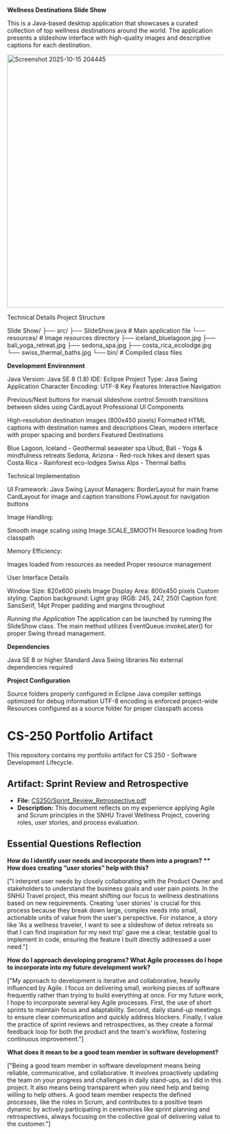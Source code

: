 **Wellness Destinations Slide Show**


This is a Java-based desktop application that showcases a curated collection of top wellness destinations around the world. 
The application presents a slideshow interface with high-quality images and descriptive captions for each destination.


<img width="803" height="590" alt="Screenshot 2025-10-15 204445" src="https://github.com/user-attachments/assets/ef331a84-17b2-4dfb-9a57-a55070c7e19a" />


Technical Details
Project Structure

Slide Show/
├── src/
├── SlideShow.java        # Main application file
└── resources/            # Image resources directory
├── iceland_bluelagoon.jpg
├── bali_yoga_retreat.jpg
├── sedona_spa.jpg
├── costa_rica_ecolodge.jpg
└── swiss_thermal_baths.jpg
└── bin/                      # Compiled class files

**Development Environment**

Java Version: Java SE 8 (1.8)
IDE: Eclipse
Project Type: Java Swing Application
Character Encoding: UTF-8
Key Features
Interactive Navigation

Previous/Next buttons for manual slideshow control
Smooth transitions between slides using CardLayout
Professional UI Components

High-resolution destination images (800x450 pixels)
Formatted HTML captions with destination names and descriptions
Clean, modern interface with proper spacing and borders
Featured Destinations

Blue Lagoon, Iceland - Geothermal seawater spa
Ubud, Bali - Yoga & mindfulness retreats
Sedona, Arizona - Red-rock hikes and desert spas
Costa Rica - Rainforest eco-lodges
Swiss Alps - Thermal baths

Technical Implementation

UI Framework: Java Swing
Layout Managers:
BorderLayout for main frame
CardLayout for image and caption transitions
FlowLayout for navigation buttons

Image Handling:

Smooth image scaling using Image.SCALE_SMOOTH
Resource loading from classpath

Memory Efficiency:

Images loaded from resources as needed
Proper resource management

User Interface Details

Window Size: 820x600 pixels
Image Display Area: 800x450 pixels
Custom styling:
Caption background: Light gray (RGB: 245, 247, 250)
Caption font: SansSerif, 14pt
Proper padding and margins throughout

*Running the Application*
The application can be launched by running the SlideShow class. The main method utilizes EventQueue.invokeLater() for proper Swing thread management.

**Dependencies**

Java SE 8 or higher
Standard Java Swing libraries
No external dependencies required

**Project Configuration**

Source folders properly configured in Eclipse
Java compiler settings optimized for debug information
UTF-8 encoding is enforced project-wide
Resources configured as a source folder for proper classpath access



# CS-250 Portfolio Artifact

This repository contains my portfolio artifact for CS 250 - Software Development Lifecycle.

## Artifact: Sprint Review and Retrospective
*   **File:** [CS250/Sprint_Review_Retrospective.pdf](CS250/sprintreview.pdf)
*   **Description:** This document reflects on my experience applying Agile and Scrum principles in the SNHU Travel Wellness Project, covering roles, user stories, and process evaluation.

## Essential Questions Reflection

**How do I identify user needs and incorporate them into a program? ** How does creating “user stories” help with this?**

["I interpret user needs by closely collaborating with the Product Owner and stakeholders to understand the business goals and user pain points. In the SNHU Travel project, this meant shifting our focus to wellness destinations based on new requirements. Creating 'user stories' is crucial for this process because they break down large, complex needs into small, actionable units of value from the user's perspective. For instance, a story like 'As a wellness traveler, I want to see a slideshow of detox retreats so that I can find inspiration for my next trip' gave me a clear, testable goal to implement in code, ensuring the feature I built directly addressed a user need."]

**How do I approach developing programs? What Agile processes do I hope to incorporate into my future development work?**

["My approach to development is iterative and collaborative, heavily influenced by Agile. I focus on delivering small, working pieces of software frequently rather than trying to build everything at once. For my future work, I hope to incorporate several key Agile processes. First, the use of short sprints to maintain focus and adaptability. Second, daily stand-up meetings to ensure clear communication and quickly address blockers. Finally, I value the practice of sprint reviews and retrospectives, as they create a formal feedback loop for both the product and the team's workflow, fostering continuous improvement."]

**What does it mean to be a good team member in software development?**

["Being a good team member in software development means being reliable, communicative, and collaborative. It involves proactively updating the team on your progress and challenges in daily stand-ups, as I did in this project. It also means being transparent when you need help and being willing to help others. A good team member respects the defined processes, like the roles in Scrum, and contributes to a positive team dynamic by actively participating in ceremonies like sprint planning and retrospectives, always focusing on the collective goal of delivering value to the customer."]
